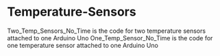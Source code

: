 # Temperature-Sensors
Two_Temp_Sensors_No_Time is the code for two temperature sensors attached to one Arduino Uno 
One_Temp_Sensor_No_Time is the code for one temperature sensor attached to one Arduino Uno 
